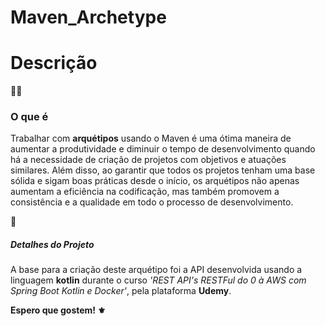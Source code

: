 # Maven_Archetype

<h1>Descrição</h1>


:man_technologist:<h3>O que é</h3>
Trabalhar com <strong>arquétipos</strong> usando o Maven é uma ótima maneira de aumentar a produtividade e diminuir o tempo de desenvolvimento quando há a necessidade de criação de projetos com objetivos e atuações similares. Além disso, ao garantir que todos os projetos tenham uma base sólida e sigam boas práticas desde o início, os arquétipos não apenas aumentam a eficiência na codificação, mas também promovem a consistência e a qualidade em todo o processo de desenvolvimento.


:game_die:<h5>Detalhes do Projeto</h5>

A base para a criação deste arquétipo foi a API desenvolvida usando a linguagem <strong>kotlin</strong> durante o curso <em>'REST API's RESTFul do 0 à AWS com Spring Boot Kotlin e Docker'</em>, pela plataforma <strong>Udemy</strong>.

<strong>Espero que gostem! :fleur_de_lis:</strong>
